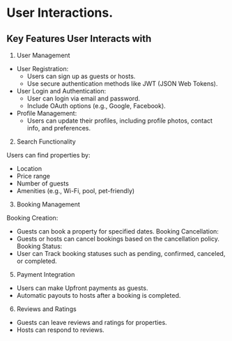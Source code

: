 # User Interactions.

## Key Features User Interacts with
1. User Management

  - User Registration:
    - Users can sign up as guests or hosts.
    - Use secure authentication methods like JWT (JSON Web Tokens).
  - User Login and Authentication:
    - User can login via email and password.
    - Include OAuth options (e.g., Google, Facebook).
  - Profile Management:
    - Users can update their profiles, including profile photos, contact info, and preferences.

2. Search Functionality

Users can find properties by:
 - Location
 - Price range
 - Number of guests
 - Amenities (e.g., Wi-Fi, pool, pet-friendly)

3. Booking Management

Booking Creation:
 - Guests can book a property for specified dates.
Booking Cancellation:
 - Guests or hosts can cancel bookings based on the cancellation policy.
Booking Status:
 - User can Track booking statuses such as pending, confirmed, canceled, or completed.

5. Payment Integration
 
- Users can make Upfront payments as guests.
- Automatic payouts to hosts after a booking is completed.

6. Reviews and Ratings

- Guests can leave reviews and ratings for properties.
- Hosts can respond to reviews.



